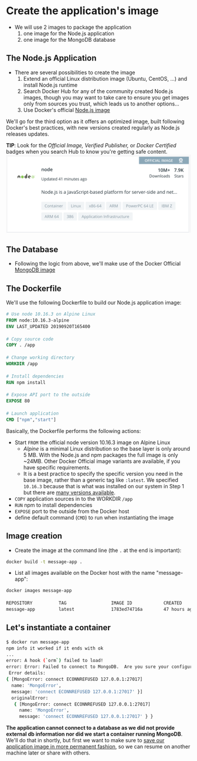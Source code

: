 # Create the application's image

* We will use 2 images to package the application
  1. one image for the Node.js application
  2. one image for the MongoDB database

## The Node.js Application

* There are several possibilities to create the image
  1. Extend an official Linux distribution image (Ubuntu, CentOS, ...) and install Node.js runtime
  2. Search Docker Hub for any of the community created Node.js images, though you may want to take care to ensure you get images only from sources you trust, which leads us to another options...
  3. Use Docker's official [Node.js image](https://hub.docker.com/_/node)

We'll go for the third option as it offers an optimized image, built following Docker's best practices, with new versions created regularly as Node.js releases updates.

**TIP**: Look for the _Official Image, Verified Publisher,_ or _Docker Certified_ badges when you search Hub to know you're getting safe content.
![Official Image badge](./images/official_image.png)

## The Database

* Following the logic from above, we'll make use of the Docker Official [MongoDB image](https://hub.docker.com/_/mongo)

## The Dockerfile

We'll use the following Dockerfile to build our Node.js application image:

```Dockerfile
# Use node 10.16.3 on Alpine Linux
FROM node:10.16.3-alpine
ENV LAST_UPDATED 20190920T165400

# Copy source code
COPY . /app

# Change working directory
WORKDIR /app

# Install dependencies
RUN npm install

# Expose API port to the outside
EXPOSE 80

# Launch application
CMD ["npm","start"]
````

Basically, the Dockerfile performs the following actions:

* Start `FROM` the official node version 10.16.3 image on Alpine Linux
  * _Alpine_ is a minimal Linux distribution so the base layer is only around 5 MB. With the Node.js and npm packages the full image is only ~24MB. Other Docker Official image variants are available, if you have specific requirements.
  * It is a best practice to specify the specific version you need in the base image, rather than a generic tag like `:latest`. We specified `10.16.3` because that is what was installed on our system in Step 1 but there are [many versions available](https://hub.docker.com/_/node?tab=description).
* `COPY` application sources in to the WORKDIR `/app`
* `RUN` npm to install dependencies
* `EXPOSE` port to the outside from the Docker host
* define default command (`CMD`) to run when instantiating the image

## Image creation

* Create the image at the command line (the `.` at the end is important):

```bash
docker build -t message-app .
```

* List all images available on the Docker host with the name "message-app": 

```bash
docker images message-app

REPOSITORY          TAG                 IMAGE ID            CREATED             SIZE
message-app         latest              1783ed74716a        47 hours ago        164MB
```

## Let's instantiate a container

```bash
$ docker run message-app
npm info it worked if it ends with ok
...
error: A hook (`orm`) failed to load!
error: Error: Failed to connect to MongoDB.  Are you sure your configured Mongo instance is running?
 Error details:
{ [MongoError: connect ECONNREFUSED 127.0.0.1:27017]
  name: 'MongoError',
  message: 'connect ECONNREFUSED 127.0.0.1:27017' }]
  originalError:
   { [MongoError: connect ECONNREFUSED 127.0.0.1:27017]
     name: 'MongoError',
     message: 'connect ECONNREFUSED 127.0.0.1:27017' } }
```

**The application cannot connect to a database as we did not provide external db information nor did we start a container running MongoDB**. We'll do that in shortly, but first we want to make sure to [save our application image in more permanent fashion](3_publish_image.md), so we can resume on another machine later or share with others.
